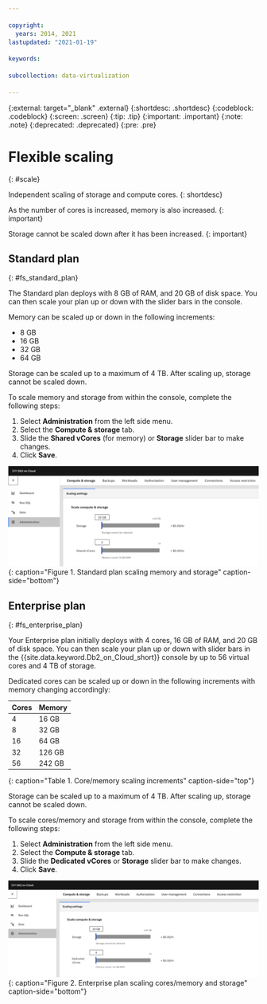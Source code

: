 ```yaml
---

copyright:
  years: 2014, 2021
lastupdated: "2021-01-19"

keywords: 

subcollection: data-virtualization

---
```


<!-- Attribute definitions --> 
{:external: target="_blank" .external}
{:shortdesc: .shortdesc}
{:codeblock: .codeblock}
{:screen: .screen}
{:tip: .tip}
{:important: .important}
{:note: .note}
{:deprecated: .deprecated}
{:pre: .pre}

# Flexible scaling
{: #scale}

Independent scaling of storage and compute cores. 
{: shortdesc}

As the number of cores is increased, memory is also increased.
{: important}

Storage cannot be scaled down after it has been increased.
{: important}

## Standard plan
{: #fs_standard_plan}

The Standard plan deploys with 8 GB of RAM, and 20 GB of disk space. You can then scale your plan up or down with the slider bars in the console. 

Memory can be scaled up or down in the following increments:
- 8 GB
- 16 GB
- 32 GB
- 64 GB

Storage can be scaled up to a maximum of 4 TB. After scaling up, storage cannot be scaled down.

To scale memory and storage from within the console, complete the following steps:
1. Select **Administration** from the left side menu.
2. Select the **Compute & storage** tab.
3. Slide the **Shared vCores** (for memory) or **Storage** slider bar to make changes.
4. Click **Save**.

![Standard plan scaling](images/std_scale.png "Standard plan scaling"){: caption="Figure 1. Standard plan scaling memory and storage" caption-side="bottom"}

## Enterprise plan
{: #fs_enterprise_plan}

Your Enterprise plan initially deploys with 4 cores, 16 GB of RAM, and 20 GB of disk space. You can then scale your plan up or down with slider bars in the {{site.data.keyword.Db2_on_Cloud_short}} console by up to 56 virtual cores and 4 TB of storage. 

Dedicated cores can be scaled up or down in the following increments with memory changing accordingly:

| Cores | Memory |
|-------|--------|
| 4     | 16 GB  |
| 8     | 32 GB  |
| 16    | 64 GB  |
| 32    | 126 GB |
| 56    | 242 GB |
{: caption="Table 1. Core/memory scaling increments" caption-side="top"}

Storage can be scaled up to a maximum of 4 TB. After scaling up, storage cannot be scaled down.

To scale cores/memory and storage from within the console, complete the following steps:
1. Select **Administration** from the left side menu.
2. Select the **Compute & storage** tab.
3. Slide the **Dedicated vCores** or **Storage** slider bar to make changes.
4. Click **Save**.

![Enterprise plan scaling](images/enterprise_scale.png "Enterprise plan scaling"){: caption="Figure 2. Enterprise plan scaling cores/memory and storage" caption-side="bottom"}

<!--These dynamic adjustments typically take less than 20 minutes to complete. You can also scale CPU and RAM without any downtime by following these [guidelines](https://developer.ibm.com/answers/questions/381931/how-can-i-scale-cpu-up-and-down-without-downtime-o.html){:external}.-->

<!--
## Legacy plans
{: #fs_legacy_plans}

Independent scaling of RAM, storage, and compute cores. 

Your Flex plan initially deploys with 1 core, 4 GB of RAM and 2 GB of disk space. You can then scale your plan up or down with slider bars.

These dynamic adjustments typically take less than 20 minutes to complete. You can even scale CPU and RAM without any downtime by following these [guidelines](https://developer.ibm.com/answers/questions/381931/how-can-i-scale-cpu-up-and-down-without-downtime-o.html){:external}.
-->
